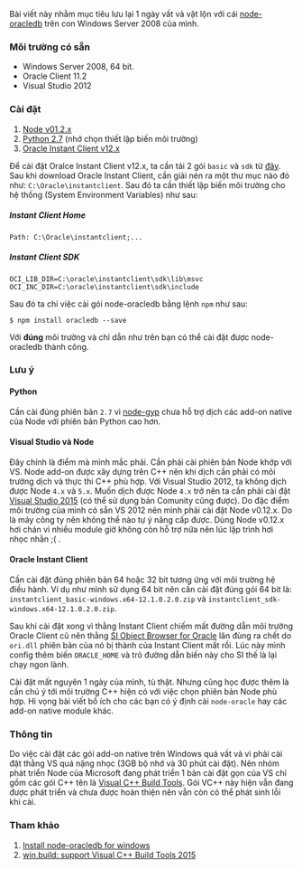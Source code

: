 Bài viết này nhằm mục tiêu lưu lại 1 ngày vất vả vật lộn với cái [node-oracledb](https://github.com/oracle/node-oracledb) trên con Windows Server 2008 của mình.

### Môi trường có sẵn

* Windows Server 2008, 64 bit.
* Oracle Client 11.2
* Visual Studio 2012

### Cài đặt
1. [Node v01.2.x](https://nodejs.org/dist/v0.12.9/)
2. [Python 2.7](https://www.python.org/downloads/) (nhớ chọn thiết lập biến môi trường)
3. [Oracle Instant Client v12.x](http://www.oracle.com/technetwork/database/features/instant-client/index-100365.html)

Để cài đặt Oralce Instant Client v12.x, ta cần tải 2 gói `basic` và `sdk` từ [đây](http://www.oracle.com/technetwork/database/features/instant-client/index-100365.html). Sau khi download Oracle Instant Client, cần giải nén ra một thư mục nào đó như: `C:\Oracle\instantclient`. Sau đó ta cần thiết lập biến môi trường cho hệ thống (System Environment Variables) như sau:

##### Instant Client Home
```
Path: C:\Oracle\instantclient;...
```

##### Instant Client SDK
```
OCI_LIB_DIR=C:\oracle\instantclient\sdk\lib\msvc
OCI_INC_DIR=C:\oracle\instantclient\sdk\include
```

Sau đó ta chỉ việc cài gói node-oracledb bằng lệnh `npm` như sau:

```
$ npm install oracledb --save
```

Với __đúng__ môi trường và chỉ dẫn như trên bạn có thể cài đặt được node-oracledb thành công.

### Lưu ý
#### Python
Cần cài đúng phiên bản `2.7` vì [node-gyp](https://github.com/nodejs/node-gyp) chưa hỗ trợ dịch các add-on native của Node với phiên bản Python cao hơn.

#### Visual Studio và Node
Đây chính là điểm mà mình mắc phải. Cần phải cài phiên bản Node khớp với VS. Node add-on được xây dựng trên C++ nên khi dịch cần phải có môi trường dịch và thực thi C++ phù hợp. Với Visual Studio 2012, ta không dịch được Node `4.x` và `5.x`. Muốn dịch được Node `4.x` trở nên ta cần phải cài đặt [Visual Studio 2015](https://www.visualstudio.com/en-us/downloads/download-visual-studio-vs.aspx) (có thể sử dụng bản Comunity cũng được). Do đặc điểm môi trường của mình có sẵn VS 2012 nên mình phải cài đặt Node v0.12.x. Do là máy công ty nên không thể nào tự ý nâng cấp được. Dùng Node v0.12.x hơi chán vì nhiều module giờ không còn hỗ trợ nữa nên lúc lập trình hơi nhọc nhằn ;( .

#### Oracle Instant Client
Cần cài đặt đúng phiên bản 64 hoặc 32 bit tương ứng với môi trường hệ điều hành. Ví dụ như mình sử dụng 64 bit nên cần cài đặt đúng gói 64 bit là: `instantclient_basic-windows.x64-12.1.0.2.0.zip` và `instantclient_sdk-windows.x64-12.1.0.2.0.zip`.

Sau khi cài đặt xong vì thằng Instant Client chiếm mất đường dẫn môi trường Oracle Client cũ nên thằng [SI Object Browser for Oracle](https://www.seshop.com/special/systemintegrator/siob_oracle/) lăn đùng ra chết do `ori.dll` phiên bản của nó bị thành của Instant Client mất rồi. Lúc này mình config thêm biến `ORACLE_HOME` và trỏ đường dẫn biến này cho SI thế là lại chạy ngon lành.

Cài đặt mất nguyên 1 ngày của mình, tù thật. Nhưng cũng học được thêm là cần chú ý tới môi trường C++ hiện có với việc chọn phiên bản Node phù hợp. Hi vọng bài viết bổ ích cho các bạn có ý định cài `node-oracle` hay các add-on native module khác.

### Thông tin
Do việc cài đặt các gói add-on native trên Windows quá vất vả vì phải cài đặt thằng VS quá nặng nhọc (3GB bộ nhớ và 30 phút cài đặt). Nên nhóm phát triển Node của Microsoft đang phát triển 1 bản cài đặt gọn của VS chỉ gồm các gói C++ tên là [Visual C++ Build Tools](https://www.microsoft.com/en-us/download/details.aspx?id=49983). Gói VC++ này hiện vẫn đang được phát triển và chưa được hoàn thiện nên vẫn còn có thể phát sinh lỗi khi cài.

### Tham khảo
1. [Install node-oracledb for windows](https://github.com/oracle/node-oracledb/blob/master/INSTALL.md#instwin)
2. [win,build: support Visual C++ Build Tools 2015](https://github.com/nodejs/node/pull/5627)

